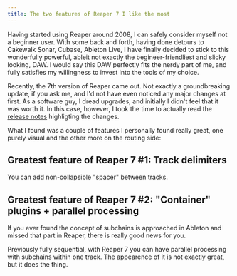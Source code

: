 ```yaml
---
title: The two features of Reaper 7 I like the most
---
```


Having started using Reaper around 2008, I can safely consider myself not a beginner user.
With some back and forth, having done detours to Cakewalk Sonar, Cubase, Ableton Live, I have finally decided to stick
to this wonderfully powerful, ableit not exactly the begineer-friendliest and slicky looking, DAW. I would say this
DAW  perfectly fits the nerdy part of me, and fully satisfies my willingness to invest into the tools of my choice.

Recently, the 7th version of Reaper came out. Not exactly a groundbreaking update, if you ask me, and I'd not have even noticed any major  changes at first. As a software guy, I dread upgrades, and initially I didn't feel that it was worth it. In this case, however, I took the time to actually read the [release notes](https://dlz.reaper.fm/userguide/WhatsNewReaper7Summary_r2.pdf) highligting the changes.

What I found was a couple of features I personally found really great, one purely visual and the other more on the routing side:

## Greatest feature of Reaper 7 #1: Track delimiters

You can add non-collapsible "spacer" between tracks.

## Greatest feature of Reaper 7 #2: "Container" plugins + parallel processing

If you ever found the concept of subchains is approached in Ableton and missed that part in Reaper, there is really good news for you.

Previously fully sequential, with Reaper 7 you can have parallel processing with subchains within one track. The appearence of it is not exactly great, but it does the thing.
